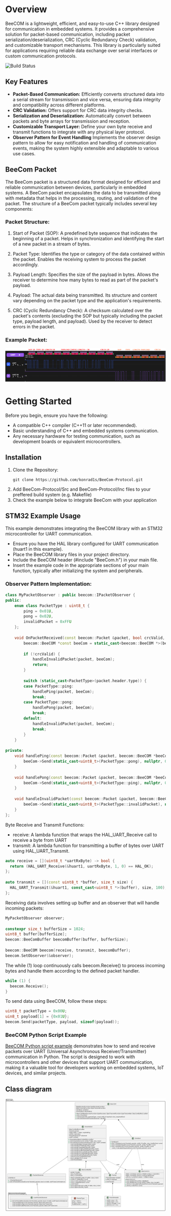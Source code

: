 # Overview

BeeCOM is a lightweight, efficient, and easy-to-use C++ library designed for communication in embedded systems. It provides a comprehensive solution for packet-based communication, including packet serialization/deserialization, CRC (Cyclic Redundancy Check) validation, and customizable transport mechanisms. This library is particularly suited for applications requiring reliable data exchange over serial interfaces or custom communication protocols.

![Build Status](https://github.com/konrad1s/BeeCom-Protocol/actions/workflows/stm32-c-cpp.yml/badge.svg)

## Key Features

- **Packet-Based Communication:** Efficiently converts structured data into a serial stream for transmission and vice versa, ensuring data integrity and compatibility across different platforms.
- **CRC Validation:** Offers support for CRC data integrity checks.
- **Serialization and Deserialization:** Automatically convert between packets and byte arrays for transmission and reception.
- **Customizable Transport Layer:** Define your own byte receive and transmit functions to integrate with any physical layer protocol.
- **Observer Pattern for Event Handling** Implements the observer design pattern to allow for easy notification and handling of communication events, making the system highly extensible and adaptable to various use cases.

## BeeCom Packet
The BeeCom packet is a structured data format designed for efficient and reliable communication between devices, particularly in embedded systems. A BeeCom packet encapsulates the data to be transmitted along with metadata that helps in the processing, routing, and validation of the packet. The structure of a BeeCom packet typically includes several key components:

### Packet Structure:

1. Start of Packet (SOP):
        A predefined byte sequence that indicates the beginning of a packet.
        Helps in synchronization and identifying the start of a new packet in a stream of bytes.

2. Packet Type:
        Identifies the type or category of the data contained within the packet.
        Enables the receiving system to process the packet accordingly.

3. Payload Length:
        Specifies the size of the payload in bytes.
        Allows the receiver to determine how many bytes to read as part of the packet's payload.

4. Payload:
        The actual data being transmitted.
        Its structure and content vary depending on the packet type and the application's requirements.

5. CRC (Cyclic Redundancy Check):
        A checksum calculated over the packet's contents (excluding the SOP but typically including the packet type, payload length, and payload).
        Used by the receiver to detect errors in the packet.

### Example Packet:
![example_packet](https://github.com/konrad1s/BeeCom/blob/master/pictures/beecom_packet.png)

# Getting Started
Before you begin, ensure you have the following:
- A compatible C++ compiler (C++11 or later recommended).
- Basic understanding of C++ and embedded systems communication.
- Any necessary hardware for testing communication, such as development boards or equivalent microcontrollers.

## Installation
1. Clone the Repository:
   ```
   git clone https://github.com/konrad1s/BeeCom-Protocol.git
   ```
2. Add BeeCom-Protocol/Src and BeeCom-Protocol/Inc files to your preffered build system (e.g. Makefile)
3. Check the example below to integrate BeeCom with your application

## STM32 Example Usage

This example demonstrates integrating the BeeCOM library with an STM32 microcontroller for UART communication.

- Ensure you have the HAL library configured for UART communication (huart1 in this example).
- Place the BeeCOM library files in your project directory.
- Include the BeeCOM header (#include "BeeCom.h") in your main file.
- Insert the example code in the appropriate sections of your main function, typically after initializing the system and peripherals.

### Observer Pattern Implementation:
```cpp
class MyPacketObserver : public beecom::IPacketObserver {
public:
    enum class PacketType : uint8_t {
        ping = 0x01U,
        pong = 0x02U,
        invalidPacket = 0xFFU
    };

    void OnPacketReceived(const beecom::Packet &packet, bool crcValid, void *beeComInstance) override {
        beecom::BeeCOM *const beeCom = static_cast<beecom::BeeCOM *>(beeComInstance);

        if (!crcValid) {
            handleInvalidPacket(packet, beeCom);
            return;
        }

        switch (static_cast<PacketType>(packet.header.type)) {
        case PacketType::ping:
            handlePing(packet, beeCom);
            break;
        case PacketType::pong:
            handlePong(packet, beeCom);
            break;
        default:
            handleInvalidPacket(packet, beeCom);
            break;
        }
    }

private:
    void handlePing(const beecom::Packet &packet, beecom::BeeCOM *beeCom) {
        beeCom->Send(static_cast<uint8_t>(PacketType::pong), nullptr, 0U);
    }

    void handlePong(const beecom::Packet &packet, beecom::BeeCOM *beeCom) {
        beeCom->Send(static_cast<uint8_t>(PacketType::ping), nullptr, 0U);
    }

    void handleInvalidPacket(const beecom::Packet &packet, beecom::BeeCOM *beeCom) {
        beeCom->Send(static_cast<uint8_t>(PacketType::invalidPacket), nullptr, 0U);
    }
};
```
Byte Receive and Transmit Functions:
- receive: A lambda function that wraps the HAL_UART_Receive call to receive a byte from UART
- transmit: A lambda function for transmitting a buffer of bytes over UART using HAL_UART_Transmit.
```cpp
auto receive = [](uint8_t *uartRxByte) -> bool {
  return (HAL_UART_Receive(&huart1, uartRxByte, 1, 0) == HAL_OK);
};

auto transmit = [](const uint8_t *buffer, size_t size) {
  HAL_UART_Transmit(&huart1, const_cast<uint8_t *>(buffer), size, 100);
};
```

Receiving data involves setting up buffer and an observer that will handle incoming packets:
```cpp
MyPacketObserver observer;

constexpr size_t bufferSize = 1024;
uint8_t buffer[bufferSize];
beecom::BeeComBuffer beecomBuffer(buffer, bufferSize);

beecom::BeeCOM beecom(receive, transmit, beecomBuffer);
beecom.SetObserver(&observer);
```
The while (1) loop continuously calls beecom.Receive() to process incoming bytes and handle them according to the defined packet handler.
```cpp
while (1) {
  beecom.Receive();
}
```

To send data using BeeCOM, follow these steps:

```cpp
uint8_t packetType = 0x00U;
uin8_t payload[1] = {0x01U};
beecom.Send(packetType, payload, sizeof(payload));
```

### BeeCOM Python Script Example

[BeeCOM Python script example](https://github.com/konrad1s/BeeCom/tree/master/examples/python_script) demonstrates how to send and receive packets over UART (Universal Asynchronous Receiver/Transmitter) communication in Python. The script is designed to work with microcontrollers and other devices that support UART communication, making it a valuable tool for developers working on embedded systems, IoT devices, and similar projects.

## Class diagram
![class_diagram](https://github.com/konrad1s/BeeCom/blob/master/pictures/class_diagram.png)
